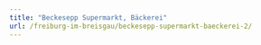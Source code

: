 ```yaml
---
title: "Beckesepp Supermarkt, Bäckerei"
url: /freiburg-im-breisgau/beckesepp-supermarkt-baeckerei-2/
---
```

